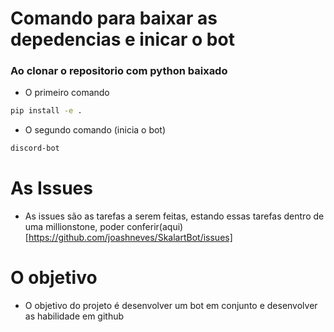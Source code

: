 # Comando para baixar as depedencias e inicar o bot

### Ao clonar o repositorio com python baixado
- O primeiro comando
```bash
pip install -e .
```
- O segundo comando (inicia o bot)
```bash
discord-bot
```

# As Issues
- As issues são as tarefas a serem feitas, estando essas tarefas dentro de uma millionstone, poder conferir(aqui)[https://github.com/joashneves/SkalartBot/issues]

# O objetivo
- O objetivo do projeto é desenvolver um bot em conjunto e desenvolver as habilidade em github
